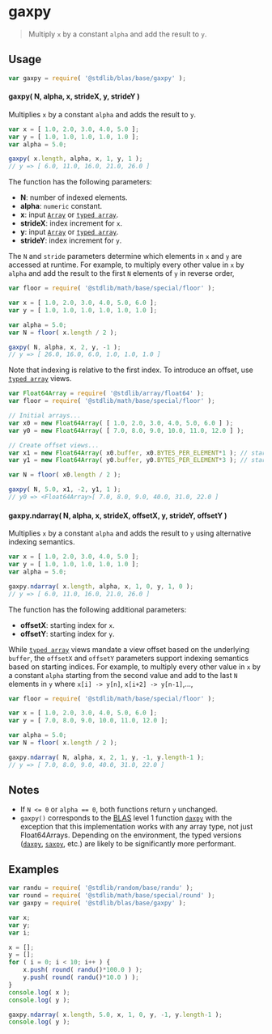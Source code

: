<!--

@license Apache-2.0

Copyright (c) 2018 The Stdlib Authors.

Licensed under the Apache License, Version 2.0 (the "License");
you may not use this file except in compliance with the License.
You may obtain a copy of the License at

   http://www.apache.org/licenses/LICENSE-2.0

Unless required by applicable law or agreed to in writing, software
distributed under the License is distributed on an "AS IS" BASIS,
WITHOUT WARRANTIES OR CONDITIONS OF ANY KIND, either express or implied.
See the License for the specific language governing permissions and
limitations under the License.

-->

# gaxpy

> Multiply `x` by a constant `alpha` and add the result to `y`.

<section class="usage">

## Usage

```javascript
var gaxpy = require( '@stdlib/blas/base/gaxpy' );
```

#### gaxpy( N, alpha, x, strideX, y, strideY )

Multiplies `x` by a constant `alpha` and adds the result to `y`.

```javascript
var x = [ 1.0, 2.0, 3.0, 4.0, 5.0 ];
var y = [ 1.0, 1.0, 1.0, 1.0, 1.0 ];
var alpha = 5.0;

gaxpy( x.length, alpha, x, 1, y, 1 );
// y => [ 6.0, 11.0, 16.0, 21.0, 26.0 ]
```

The function has the following parameters:

-   **N**: number of indexed elements.
-   **alpha**: `numeric` constant.
-   **x**: input [`Array`][mdn-array] or [`typed array`][mdn-typed-array].
-   **strideX**: index increment for `x`.
-   **y**: input [`Array`][mdn-array] or [`typed array`][mdn-typed-array].
-   **strideY**: index increment for `y`.

The `N` and `stride` parameters determine which elements in `x` and `y` are accessed at runtime. For example, to multiply every other value in `x` by `alpha` and add the result to the first `N` elements of `y` in reverse order,

```javascript
var floor = require( '@stdlib/math/base/special/floor' );

var x = [ 1.0, 2.0, 3.0, 4.0, 5.0, 6.0 ];
var y = [ 1.0, 1.0, 1.0, 1.0, 1.0, 1.0 ];

var alpha = 5.0;
var N = floor( x.length / 2 );

gaxpy( N, alpha, x, 2, y, -1 );
// y => [ 26.0, 16.0, 6.0, 1.0, 1.0, 1.0 ]
```

Note that indexing is relative to the first index. To introduce an offset, use [`typed array`][mdn-typed-array] views.

<!-- eslint-disable stdlib/capitalized-comments -->

```javascript
var Float64Array = require( '@stdlib/array/float64' );
var floor = require( '@stdlib/math/base/special/floor' );

// Initial arrays...
var x0 = new Float64Array( [ 1.0, 2.0, 3.0, 4.0, 5.0, 6.0 ] );
var y0 = new Float64Array( [ 7.0, 8.0, 9.0, 10.0, 11.0, 12.0 ] );

// Create offset views...
var x1 = new Float64Array( x0.buffer, x0.BYTES_PER_ELEMENT*1 ); // start at 2nd element
var y1 = new Float64Array( y0.buffer, y0.BYTES_PER_ELEMENT*3 ); // start at 4th element

var N = floor( x0.length / 2 );

gaxpy( N, 5.0, x1, -2, y1, 1 );
// y0 => <Float64Array>[ 7.0, 8.0, 9.0, 40.0, 31.0, 22.0 ]
```

#### gaxpy.ndarray( N, alpha, x, strideX, offsetX, y, strideY, offsetY )

Multiplies `x` by a constant `alpha` and adds the result to `y` using alternative indexing semantics.

```javascript
var x = [ 1.0, 2.0, 3.0, 4.0, 5.0 ];
var y = [ 1.0, 1.0, 1.0, 1.0, 1.0 ];
var alpha = 5.0;

gaxpy.ndarray( x.length, alpha, x, 1, 0, y, 1, 0 );
// y => [ 6.0, 11.0, 16.0, 21.0, 26.0 ]
```

The function has the following additional parameters:

-   **offsetX**: starting index for `x`.
-   **offsetY**: starting index for `y`.

While [`typed array`][mdn-typed-array] views mandate a view offset based on the underlying `buffer`, the `offsetX` and `offsetY` parameters support indexing semantics based on starting indices. For example, to multiply every other value in `x` by a constant `alpha` starting from the second value and add to the last `N` elements in `y` where `x[i] -> y[n]`, `x[i+2] -> y[n-1]`,...,

```javascript
var floor = require( '@stdlib/math/base/special/floor' );

var x = [ 1.0, 2.0, 3.0, 4.0, 5.0, 6.0 ];
var y = [ 7.0, 8.0, 9.0, 10.0, 11.0, 12.0 ];

var alpha = 5.0;
var N = floor( x.length / 2 );

gaxpy.ndarray( N, alpha, x, 2, 1, y, -1, y.length-1 );
// y => [ 7.0, 8.0, 9.0, 40.0, 31.0, 22.0 ]
```

</section>

<!-- /.usage -->

<section class="notes">

## Notes

-   If `N <= 0` or `alpha == 0`, both functions return `y` unchanged.
-   `gaxpy()` corresponds to the [BLAS][blas] level 1 function [`daxpy`][daxpy] with the exception that this implementation works with any array type, not just Float64Arrays. Depending on the environment, the typed versions ([`daxpy`][@stdlib/blas/base/daxpy], [`saxpy`][@stdlib/blas/base/saxpy], etc.) are likely to be significantly more performant.

</section>

<!-- /.notes -->

<section class="examples">

## Examples

<!-- eslint no-undef: "error" -->

```javascript
var randu = require( '@stdlib/random/base/randu' );
var round = require( '@stdlib/math/base/special/round' );
var gaxpy = require( '@stdlib/blas/base/gaxpy' );

var x;
var y;
var i;

x = [];
y = [];
for ( i = 0; i < 10; i++ ) {
    x.push( round( randu()*100.0 ) );
    y.push( round( randu()*10.0 ) );
}
console.log( x );
console.log( y );

gaxpy.ndarray( x.length, 5.0, x, 1, 0, y, -1, y.length-1 );
console.log( y );
```

</section>

<!-- /.examples -->

<section class="links">

[blas]: http://www.netlib.org/blas

[daxpy]: http://www.netlib.org/lapack/explore-html/de/da4/group__double__blas__level1.html

[mdn-array]: https://developer.mozilla.org/en-US/docs/Web/JavaScript/Reference/Global_Objects/Array

[mdn-typed-array]: https://developer.mozilla.org/en-US/docs/Web/JavaScript/Reference/Global_Objects/TypedArray

[@stdlib/blas/base/daxpy]: https://github.com/stdlib-js/stdlib/tree/develop/lib/node_modules/%40stdlib/blas/base/daxpy

[@stdlib/blas/base/saxpy]: https://github.com/stdlib-js/stdlib/tree/develop/lib/node_modules/%40stdlib/blas/base/saxpy

</section>

<!-- /.links -->
